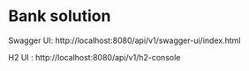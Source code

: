 # Bank solution
Swagger UI: http://localhost:8080/api/v1/swagger-ui/index.html

H2 UI : http://localhost:8080/api/v1/h2-console
